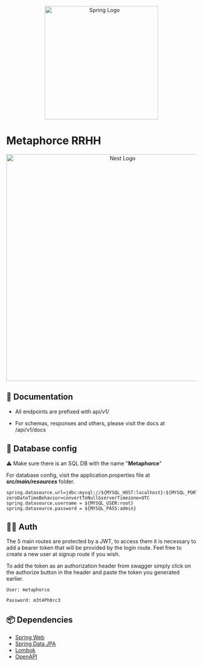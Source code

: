 <p align="center">
    <a href="https://spring.io/projects/spring-boot" target="blank"><img src="https://spring.io/images/spring-logo-9146a4d3298760c2e7e49595184e1975.svg" width="300" alt="Spring Logo" /></a>
</p>

# Metaphorce RRHH

<p align="center">
    <img src="https://i.imgur.com/uWtwBez.png" width="600" alt="Nest Logo" />
</p>

## 📖 Documentation

* All endpoints are prefixed with api/v1/

* For schemas, responses and others, please visit the docs at /api/v1/docs

## 📂 Database config

⚠️ Make sure there is an SQL DB with the name "**Metaphorce**"

For database config, visit the application.properties file at ***src/main/resources*** folder.

```
spring.datasource.url=jdbc:mysql://${MYSQL_HOST:localhost}:${MYSQL_PORT:3306}/${MYSQL_NAME:metaphorce}?zeroDateTimeBehavior=convertToNull&serverTimezone=UTC
spring.datasource.username = ${MYSQL_USER:root}
spring.datasource.password = ${MYSQL_PASS:admin}
```

## 👮🏻 Auth

The 5 main routes are protected by a JWT, to access them it is necessary to add a bearer token that will be provided by the login route. Feel free to create a new user at signup route if you wish.

To add the token as an authorization header from swagger simply click on the authorize button in the header and paste the token you generated earlier.

```
User: metaphorce

Password: m3t4Ph0rc3
```

## 📦 Dependencies

* [Spring Web](https://docs.spring.io/spring-boot/docs/2.7.2/reference/htmlsingle/#web)
* [Spring Data JPA](https://docs.spring.io/spring-boot/docs/2.7.2/reference/htmlsingle/#data.sql.jpa-and-spring-data)
* [Lombok](https://projectlombok.org/)
* [OpenAPI](https://springdoc.org/)